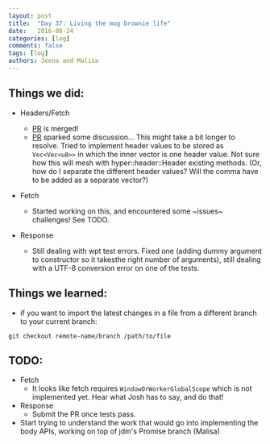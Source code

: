 ```yaml
---
layout: post
title:  "Day 37: Living the mug brownie life"
date:   2016-08-24
categories: [log]
comments: false
tags: [log]
authors: Jeena and Malisa
---
```


## Things we did:
- Headers/Fetch
    - [PR](https://github.com/servo/servo/pull/12998) is merged!
    - [PR](https://github.com/servo/servo/pull/13004) sparked some discussion… This might take a bit longer to resolve. Tried to implement header values to be stored as `Vec<Vec<u8>>` in which the inner vector is one header value. Not sure how this will mesh with hyper::header::Header existing methods. (Or, how do I separate the different header values? Will the comma have to be added as a separate vector?)
- Fetch
    - Started working on this, and encountered some ~issues~ challenges! See TODO.

- Response
  - Still dealing with wpt test errors. Fixed one (adding dummy argument to constructor so it takesthe right number of arguments), still dealing with a UTF-8 conversion error on one of the tests.

## Things we learned:
- if you want to import the latest changes in a file from a different branch to your current branch:
```
git checkout remote-name/branch /path/to/file
```

## TODO:
- Fetch
    - It looks like fetch requires `WindowOrWorkerGlobalScope` which is not implemented yet. Hear what Josh has to say, and do that!
- Response
  - Submit the PR once tests pass.
- Start trying to understand the work that would go into implementing the body APIs, working on top of jdm's Promise branch (Malisa)
